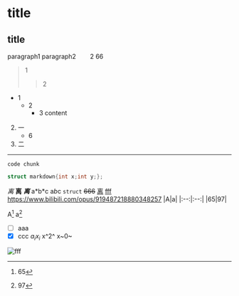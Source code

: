 # title
## title 
paragraph1
paragraph2&nbsp;&nbsp;&nbsp;&nbsp;&nbsp;&nbsp;&nbsp;&nbsp;2 
66
> 1
>> 2
+ 1
    + 2
        + 3
            content
2. 一
    - 6
3. 二
- - - 
    code chunk
```c
struct markdown{int x;int y;};
```
_离_ __离__ ___离___  a\*b\*c a*b*c
`struct` ~~666~~
<u>离</u>
[fff](https://www.bilibili.com/opus/919487218880348257)
<https://www.bilibili.com/opus/919487218880348257>
|A|a|
|:--:|:--:|
|65|97|

A[^1] a[^97]
[^1]:65 
[^97]:97
 - [ ] aaa
 - [x] ccc
 $a_i$$x_i$
 x^2^
 x~0~

 ![fff](https://i0.hdslb.com/bfs/article/bc13c6d5714cd273bb1f5bf1a5fab6ca354561434.jpg)